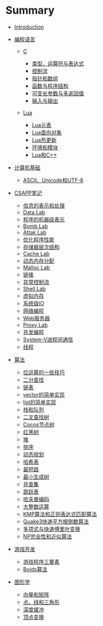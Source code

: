 # Summary

* [Introduction](README.md)

* [编程语言]()
    * [C]()
        * [类型、运算符与表达式](/programming_language/C/类型、运算符与表达式.md)
        * [控制流](/programming_language/C/控制流.md)
        * [指针和数组](/programming_language/C/指针和数组.md)
        * [函数与程序结构](/programming_language/C/函数与程序结构.md)
        * [可变长参数与多返回值](/programming_language/C/可变长参数与多返回值.md)
        * [输入与输出](/programming_language/C/输入与输出.md)

    * [Lua]()
        * [Lua元表](/programming_language/Lua/Lua元表.md)
        * [Lua面向对象](/programming_language/Lua/Lua面向对象.md)
        * [Lua热更新](/programming_language/Lua/Lua热更新.md)
        * [环境和模块](/programming_language/Lua/环境和模块.md)
        * [Lua和C++](/programming_language/Lua/Lua和C++.md)

* [计算机基础]()
    * [ASCII、Unicode和UTF-8](/basic/ascii_utf_8.md)

* [CSAPP笔记]()
    * [信息的表示和处理](/CSAPP/信息的表示和处理.md)
    * [Data Lab](/CSAPP/Data-Lab.md)
    * [程序的机器级表示](/CSAPP/程序的机器级表示.md)
    * [Bomb Lab](/CSAPP/Bomb-Lab.md)
    * [Attak Lab](/CSAPP/Attack-Lab.md)
    * [优化程序性能](/CSAPP/优化程序性能.md)
    * [存储器层次结构](/CSAPP/存储器层次结构.md)
    * [Cache Lab](/CSAPP/Cache-Lab.md)
    * [动态内存分配](/CSAPP/动态内存分配.md)
    * [Malloc Lab](/CSAPP/Malloc-Lab.md)
    * [链接](/CSAPP/链接.md)
    * [异常控制流](/CSAPP/异常控制流.md)
    * [Shell Lab](/CSAPP/Shell-Lab.md)
    * [虚拟内存](/CSAPP/虚拟内存.md)
    * [系统级IO](/CSAPP/系统级IO.md)
    * [网络编程](/CSAPP/网络编程.md)
    * [Web服务器](/CSAPP/Web服务器.md)
    * [Proxy Lab](/CSAPP/Proxy-Lab.md)
    * [并发编程](/CSAPP/并发编程.md)
    * [System-V进程间通信](/CSAPP/System-V进程间通信.md)
    * [线程](/CSAPP/线程.md)

* [算法]()
    * [位运算的一些技巧](/algorithm/位运算的一些技巧.md)
    * [二分查找](/algorithm/二分查找.md)
    * [链表](/algorithm/链表.md)
    * [vector的简单实现](/algorithm/vector的简单实现.md)
    * [list的简单实现](/algorithm/list的简单实现.md)
    * [栈和队列](/algorithm/栈和队列.md)
    * [二叉查找树](/algorithm/二叉查找树.md)
    * [Cocos节点树](/algorithm/Cocos节点树.md)
    * [红黑树](/algorithm/红黑树.md)
    * [堆](/algorithm/堆.md)
    * [排序](/algorithm/sort.md)
    * [动态规划](/algorithm/DP.md)
    * [哈希表](/algorithm/哈希表.md)
    * [最短路](/algorithm/最短路.md)
    * [最小生成树](/algorithm/最小生成树.md)
    * [并查集](/algorithm/并查集.md)
    * [跳跃表](/algorithm/跳跃表.md)
    * [哈夫曼编码](/algorithm/哈夫曼编码.md)
    * [大整数运算](/algorithm/大整数运算.md)
    * [KMP算法和正则表达式匹配算法](/algorithm/KMP算法和正则表达式匹配算法.md)
    * [Quake3快速平方根倒数算法](/algorithm/Quake3快速平方根倒数算法.md)
    * [多项式与快速傅里叶变换](/algorithm/多项式与快速傅里叶变换.md)
    * [NP完全性和近似算法](/algorithm/NP完全性和近似算法.md)

* [游戏开发]()
    * [游戏程序三要素](/game_development/game_loop.md)
    * [Boids算法](/game_development/Boids算法.md)

* [图形学]()
    * [向量和矩阵](/game_development/CG/向量和矩阵.md)
    * [点、线和三角形](/game_development/CG/点、线和三角形.md)
    * [深度缓冲](/game_development/CG/深度缓冲.md)
    * [顶点变换](/game_development/CG/顶点变换.md)
